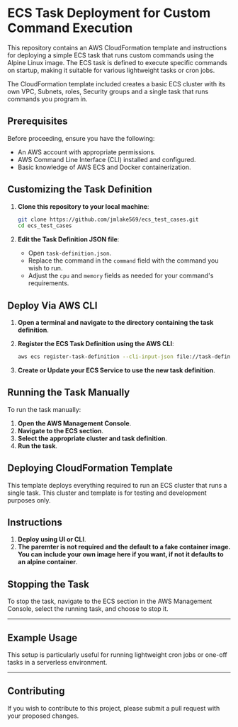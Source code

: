 # ECS Task Deployment for Custom Command Execution

This repository contains an AWS CloudFormation template and instructions for deploying a simple ECS task that runs custom commands using the Alpine Linux image. The ECS task is defined to execute specific commands on startup, making it suitable for various lightweight tasks or cron jobs.

The CloudFormation template included creates a basic ECS cluster with its own VPC, Subnets, roles, Security groups and a single task that runs commands you program in.

## Prerequisites

Before proceeding, ensure you have the following:

- An AWS account with appropriate permissions.
- AWS Command Line Interface (CLI) installed and configured.
- Basic knowledge of AWS ECS and Docker containerization.

## Customizing the Task Definition

1. **Clone this repository to your local machine**:

    ```bash
    git clone https://github.com/jmlake569/ecs_test_cases.git
    cd ecs_test_cases
    ```

2. **Edit the Task Definition JSON file**:

    - Open `task-definition.json`.
    - Replace the command in the `command` field with the command you wish to run.
    - Adjust the `cpu` and `memory` fields as needed for your command's requirements.

## Deploy Via AWS CLI

1. **Open a terminal and navigate to the directory containing the task definition**.

2. **Register the ECS Task Definition using the AWS CLI**:

    ```bash
    aws ecs register-task-definition --cli-input-json file://task-definition.json
    ```

3. **Create or Update your ECS Service to use the new task definition**.

## Running the Task Manually

To run the task manually:

1. **Open the AWS Management Console**.
2. **Navigate to the ECS section**.
3. **Select the appropriate cluster and task definition**.
4. **Run the task**.

## Deploying CloudFormation Template 

This template deploys everything required to run an ECS cluster that runs a single task. This cluster and template is for testing and development purposes only.

## Instructions

1. **Deploy using UI or CLI**.
2. **The paremter is not required and the default to a fake container image. You can include your own image here if you want, if not it defaults to an alpine container**.

## Stopping the Task

To stop the task, navigate to the ECS section in the AWS Management Console, select the running task, and choose to stop it.

---

## Example Usage

This setup is particularly useful for running lightweight cron jobs or one-off tasks in a serverless environment. 

---

## Contributing

If you wish to contribute to this project, please submit a pull request with your proposed changes.

